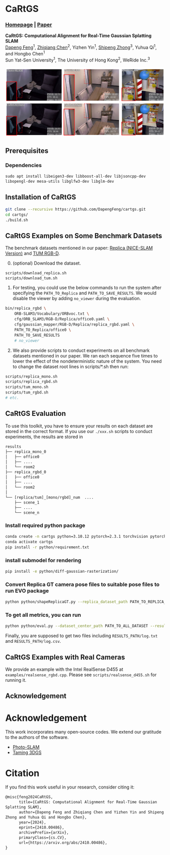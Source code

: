 # CaRtGS
### [Homepage](https://dapengfeng.github.io/cartgs/) | [Paper](https://arxiv.org/abs/2410.00486)

**CaRtGS: Computational Alignment for Real-Time Gaussian Splatting SLAM** <br>
[Dapeng Feng](https://github.com/DapengFeng)<sup>1</sup>, [Zhiqiang Chen](https://github.com/thisparticle)<sup>2</sup>, Yizhen Yin<sup>1</sup>, [Shipeng Zhong](https://github.com/zhongshp)<sup>3</sup>, Yuhua Qi<sup>1</sup>, and Hongbo Chen<sup>1</sup> <br>
Sun Yat-Sen University<sup>1</sup>, The University of Hong Kong<sup>2</sup>, WeRide Inc.<sup>3</sup> <br>
<br>
![image](https://github.com/DapengFeng/cartgs/blob/gh_pages/docs/images/teaser.png?raw=true "cartgs")


## Prerequisites

### Dependencies

```
sudo apt install libeigen3-dev libboost-all-dev libjsoncpp-dev libopengl-dev mesa-utils libglfw3-dev libglm-dev
```

## Installation of CaRtGS
``` bash
git clone --recursive https://github.com/DapengFeng/cartgs.git
cd cartgs/
./build.sh
```

## CaRtGS Examples on Some Benchmark Datasets

The benchmark datasets mentioned in our paper: [Replica (NICE-SLAM Version)](https://github.com/cvg/nice-slam) and [TUM RGB-D](https://cvg.cit.tum.de/data/datasets/rgbd-dataset/download).

0. (optional) Download the dataset.
```
scripts/download_replica.sh
scripts/download_tum.sh
```

1. For testing, you could use the below commands to run the system after specifying the `PATH_TO_Replica` and `PATH_TO_SAVE_RESULTS`. We would disable the viewer by adding `no_viewer` during the evaluation.
``` bash
bin/replica_rgbd \
    ORB-SLAM3/Vocabulary/ORBvoc.txt \
    cfg/ORB_SLAM3/RGB-D/Replica/office0.yaml \
    cfg/gaussian_mapper/RGB-D/Replica/replica_rgbd.yaml \
    PATH_TO_Replica/office0 \
    PATH_TO_SAVE_RESULTS
    # no_viewer
```

2. We also provide scripts to conduct experiments on all benchmark datasets mentioned in our paper. We ran each sequence five times to lower the effect of the nondeterministic nature of the system. You need to change the dataset root lines in scripts/*.sh then run:
``` bash
scripts/replica_mono.sh
scripts/replica_rgbd.sh
scripts/tum_mono.sh
scripts/tum_rgbd.sh
# etc.
```



## CaRtGS Evaluation
To use this toolkit, you have to ensure your results on each dataset are stored in the correct format. If you use our `./xxx.sh` scripts to conduct experiments, the results are stored in
```
results
├── replica_mono_0
│   ├── office0
│   ├── ....
│   └── room2
├── replica_rgbd_0
│   ├── office0
│   ├── ....
│   └── room2
│
└── [replica/tum]_[mono/rgbd]_num  ....
    ├── scene_1
    ├── ....
    └── scene_n
```


### Install required python package
``` bash
conda create -n cartgs python=3.10.12 pytorch=2.3.1 torchvision pytorch-cuda=12.1 opencv -c pytorch -c nvidia -c conda-forge
conda activate cartgs
pip install -r python/requirement.txt
```

### install submodel for rendering
``` bash
pip install -e python/diff-gaussian-rasterization/
```

### Convert Replica GT camera pose files to suitable pose files to run EVO package
``` bash
python python/shapeReplicaGT.py --replica_dataset_path PATH_TO_REPLICA_DATASET
```

### To get all metrics, you can run
``` bash
python python/eval.py --dataset_center_path PATH_TO_ALL_DATASET --result_main_folder RESULTS_PATH
```
Finally, you are supposed to get two files including `RESULTS_PATH/log.txt` and `RESULTS_PATH/log.csv`.

## CaRtGS Examples with Real Cameras

We provide an example with the Intel RealSense D455 at `examples/realsense_rgbd.cpp`. Please see `scripts/realsense_d455.sh` for running it.

## Acknowledgement
# Acknowledgement
This work incorporates many open-source codes. We extend our gratitude to the authors of the software.
- [Photo-SLAM](https://github.com/HuajianUP/Photo-SLAM)
- [Taming 3DGS](https://github.com/humansensinglab/taming-3dgs)

# Citation
If you find this work useful in your research, consider citing it:
```
@misc{feng2024CaRtGS,
      title={CaRtGS: Computational Alignment for Real-Time Gaussian Splatting SLAM},
      author={Dapeng Feng and Zhiqiang Chen and Yizhen Yin and Shipeng Zhong and Yuhua Qi and Hongbo Chen},
      year={2024},
      eprint={2410.00486},
      archivePrefix={arXiv},
      primaryClass={cs.CV},
      url={https://arxiv.org/abs/2410.00486},
}
```
